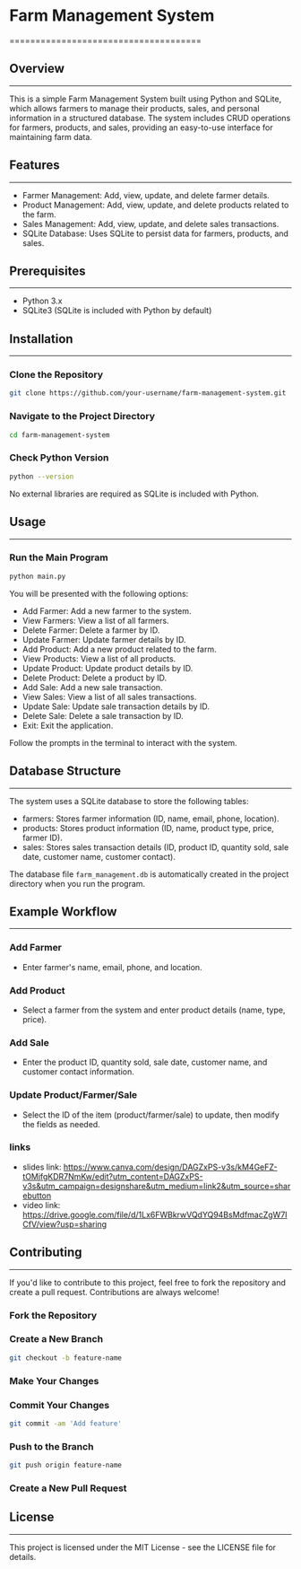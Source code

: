# Farm Management System
=====================================

## Overview
------------

This is a simple Farm Management System built using Python and SQLite, which allows farmers to manage their products, sales, and personal information in a structured database. The system includes CRUD operations for farmers, products, and sales, providing an easy-to-use interface for maintaining farm data.

## Features
------------

*   Farmer Management: Add, view, update, and delete farmer details.
*   Product Management: Add, view, update, and delete products related to the farm.
*   Sales Management: Add, view, update, and delete sales transactions.
*   SQLite Database: Uses SQLite to persist data for farmers, products, and sales.

## Prerequisites
-----------------

*   Python 3.x
*   SQLite3 (SQLite is included with Python by default)

## Installation
--------------

### Clone the Repository

```bash
git clone https://github.com/your-username/farm-management-system.git
```

### Navigate to the Project Directory

```bash
cd farm-management-system
```

### Check Python Version

```bash
python --version
```

No external libraries are required as SQLite is included with Python.

## Usage
-----

### Run the Main Program

```bash
python main.py
```

You will be presented with the following options:

*   Add Farmer: Add a new farmer to the system.
*   View Farmers: View a list of all farmers.
*   Delete Farmer: Delete a farmer by ID.
*   Update Farmer: Update farmer details by ID.
*   Add Product: Add a new product related to the farm.
*   View Products: View a list of all products.
*   Update Product: Update product details by ID.
*   Delete Product: Delete a product by ID.
*   Add Sale: Add a new sale transaction.
*   View Sales: View a list of all sales transactions.
*   Update Sale: Update sale transaction details by ID.
*   Delete Sale: Delete a sale transaction by ID.
*   Exit: Exit the application.

Follow the prompts in the terminal to interact with the system.

## Database Structure
---------------------

The system uses a SQLite database to store the following tables:

*   farmers: Stores farmer information (ID, name, email, phone, location).
*   products: Stores product information (ID, name, product type, price, farmer ID).
*   sales: Stores sales transaction details (ID, product ID, quantity sold, sale date, customer name, customer contact).

The database file `farm_management.db` is automatically created in the project directory when you run the program.

## Example Workflow
-------------------

### Add Farmer

*   Enter farmer's name, email, phone, and location.

### Add Product

*   Select a farmer from the system and enter product details (name, type, price).

### Add Sale

*   Enter the product ID, quantity sold, sale date, customer name, and customer contact information.

### Update Product/Farmer/Sale

*   Select the ID of the item (product/farmer/sale) to update, then modify the fields as needed.

### links
* slides link: https://www.canva.com/design/DAGZxPS-v3s/kM4GeFZ-tOMjfgKDR7NmKw/edit?utm_content=DAGZxPS-v3s&utm_campaign=designshare&utm_medium=link2&utm_source=sharebutton
* video link: https://drive.google.com/file/d/1Lx6FWBkrwVQdYQ94BsMdfmacZgW7ICfV/view?usp=sharing

## Contributing
------------

If you'd like to contribute to this project, feel free to fork the repository and create a pull request. Contributions are always welcome!

### Fork the Repository

### Create a New Branch

```bash
git checkout -b feature-name
```

### Make Your Changes

### Commit Your Changes

```bash
git commit -am 'Add feature'
```

### Push to the Branch

```bash
git push origin feature-name
```

### Create a New Pull Request

## License
-------

This project is licensed under the MIT License - see the LICENSE file for details.